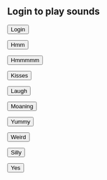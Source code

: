 
## Login to play sounds

<audio id="player" src="http://www.pacdv.com/sounds/people_sound_effects/applause-1.wav"></audio>

<button type="button1" onclick="document.getElementById('player').play()">Login</button>


<audio id="player1" src="http://www.pacdv.com/sounds/people_sound_effects/hmm.wav"></audio>

<button type="button2" onclick="document.getElementById('player1').play()">Hmm</button>


<audio id="player2" src="http://www.pacdv.com/sounds/people_sound_effects/hmmmm.wav"></audio>

<button type="button3" onclick="document.getElementById('player2').play()">Hmmmmm</button>
 
 
<audio id="player3" src="http://www.pacdv.com/sounds/people_sound_effects/kisses.wav"></audio>

<button type="button4" onclick="document.getElementById('player2').play()">Kisses</button>
 
 
<audio id="player4" src="http://www.pacdv.com/sounds/people_sound_effects/laugh_1.wav"></audio>

<button type="button5" onclick="document.getElementById('player2').play()">Laugh</button>
 
 
<audio id="player5" src="http://www.pacdv.com/sounds/people_sound_effects/moaning.wav"></audio>

<button type="button6" onclick="document.getElementById('player2').play()">Moaning</button>
 
 
<audio id="player6" src="http://www.pacdv.com/sounds/voices/yummy.wav"></audio>

<button type="button7" onclick="document.getElementById('player2').play()">Yummy</button>
 
 
<audio id="player7" src="http://www.pacdv.com/sounds/voices/youve-been-acting.wav"></audio>

<button type="button8" onclick="document.getElementById('player2').play()">Weird</button>
 
 
<audio id="player8" src="http://www.pacdv.com/sounds/voices/you-silly-thing.wav"></audio>

<button type="button9" onclick="document.getElementById('player2').play()">Silly</button>
 
 
<audio id="player9" src="http://www.pacdv.com/sounds/voices/yes-2.wav"></audio>

<button type="button10" onclick="document.getElementById('player2').play()">Yes</button>
  
 
 
 
 
 
 
 
 
 
 
 
 <style type="text/css">
#button1 {
  background-color: #bbb;
  padding: .5em;
  -moz-border-radius: 5px;
  -webkit-border-radius: 5px;
  border-radius: 6px;
  color: #fff;
  font-family: 'Oswald';
  font-size: 20px;
  text-decoration: none;
  border: none;
}

#button1:hover {
  border: none;
  background: orange;
  box-shadow: 0px 0px 1px #777;
}
</style>
